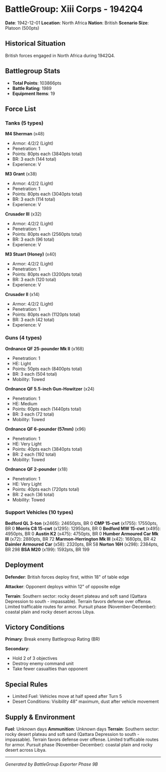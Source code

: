 # BattleGroup: Xiii Corps - 1942Q4

**Date**: 1942-12-01
**Location**: North Africa
**Nation**: British
**Scenario Size**: Platoon (500pts)

## Historical Situation

British forces engaged in North Africa during 1942Q4.

## Battlegroup Stats

- **Total Points**: 103866pts
- **Battle Rating**: 1989
- **Equipment Items**: 19

## Force List

### Tanks (5 types)

**M4 Sherman** (x48)
- Armor: 4/2/2 (Light)
- Penetration: 1
- Points: 80pts each (3840pts total)
- BR: 3 each (144 total)
- Experience: V

**M3 Grant** (x38)
- Armor: 4/2/2 (Light)
- Penetration: 1
- Points: 80pts each (3040pts total)
- BR: 3 each (114 total)
- Experience: V

**Crusader III** (x32)
- Armor: 4/2/2 (Light)
- Penetration: 1
- Points: 80pts each (2560pts total)
- BR: 3 each (96 total)
- Experience: V

**M3 Stuart (Honey)** (x40)
- Armor: 4/2/2 (Light)
- Penetration: 1
- Points: 80pts each (3200pts total)
- BR: 3 each (120 total)
- Experience: V

**Crusader II** (x14)
- Armor: 4/2/2 (Light)
- Penetration: 1
- Points: 80pts each (1120pts total)
- BR: 3 each (42 total)
- Experience: V

### Guns (4 types)

**Ordnance QF 25-pounder Mk II** (x168)
- Penetration: 1
- HE: Light
- Points: 50pts each (8400pts total)
- BR: 3 each (504 total)
- Mobility: Towed

**Ordnance QF 5.5-inch Gun-Howitzer** (x24)
- Penetration: 1
- HE: Medium
- Points: 60pts each (1440pts total)
- BR: 3 each (72 total)
- Mobility: Towed

**Ordnance QF 6-pounder (57mm)** (x96)
- Penetration: 1
- HE: Very Light
- Points: 40pts each (3840pts total)
- BR: 2 each (192 total)
- Mobility: Towed

**Ordnance QF 2-pounder** (x18)
- Penetration: 1
- HE: Very Light
- Points: 40pts each (720pts total)
- BR: 2 each (36 total)
- Mobility: Towed

### Support Vehicles (10 types)

**Bedford QL 3-ton** (x2465): 24650pts, BR 0
**CMP 15-cwt** (x1755): 17550pts, BR 0
**Morris C8 15-cwt** (x1295): 12950pts, BR 0
**Bedford MW 15-cwt** (x495): 4950pts, BR 0
**Austin K2** (x475): 4750pts, BR 0
**Humber Armoured Car Mk III** (x72): 2880pts, BR 72
**Marmon-Herrington Mk III** (x42): 1680pts, BR 42
**Daimler Armoured Car** (x58): 2320pts, BR 58
**Norton 16H** (x298): 2384pts, BR 298
**BSA M20** (x199): 1592pts, BR 199

## Deployment

**Defender**: British forces deploy first, within 18" of table edge

**Attacker**: Opponent deploys within 12" of opposite edge

**Terrain**: Southern sector: rocky desert plateau and soft sand (Qattara Depression to south - impassable). Terrain favors defense over offense. Limited trafficable routes for armor. Pursuit phase (November-December): coastal plain and rocky desert across Libya.

## Victory Conditions

**Primary**: Break enemy Battlegroup Rating (BR)

**Secondary**:
- Hold 2 of 3 objectives
- Destroy enemy command unit
- Take fewer casualties than opponent

## Special Rules

- Limited Fuel: Vehicles move at half speed after Turn 5
- Desert Conditions: Visibility 48" maximum, dust after vehicle movement

## Supply & Environment

**Fuel**: Unknown days
**Ammunition**: Unknown days
**Terrain**: Southern sector: rocky desert plateau and soft sand (Qattara Depression to south - impassable). Terrain favors defense over offense. Limited trafficable routes for armor. Pursuit phase (November-December): coastal plain and rocky desert across Libya.

---

*Generated by BattleGroup Exporter Phase 9B*
